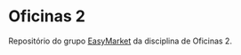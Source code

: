 # Oficinas 2

Repositório do grupo [EasyMarket](https://easymarketproject.wordpress.com/) da disciplina de Oficinas 2.
